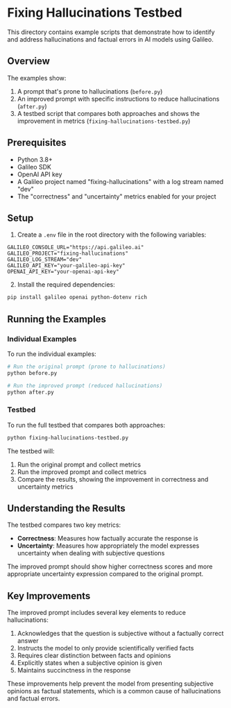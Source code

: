 # Fixing Hallucinations Testbed

This directory contains example scripts that demonstrate how to identify and address hallucinations and factual errors in AI models using Galileo.

## Overview

The examples show:

1. A prompt that's prone to hallucinations (`before.py`)
2. An improved prompt with specific instructions to reduce hallucinations (`after.py`)
3. A testbed script that compares both approaches and shows the improvement in metrics (`fixing-hallucinations-testbed.py`)

## Prerequisites

- Python 3.8+
- Galileo SDK
- OpenAI API key
- A Galileo project named "fixing-hallucinations" with a log stream named "dev"
- The "correctness" and "uncertainty" metrics enabled for your project

## Setup

1. Create a `.env` file in the root directory with the following variables:

```
GALILEO_CONSOLE_URL="https://api.galileo.ai"
GALILEO_PROJECT="fixing-hallucinations"
GALILEO_LOG_STREAM="dev"
GALILEO_API_KEY="your-galileo-api-key"
OPENAI_API_KEY="your-openai-api-key"
```

2. Install the required dependencies:

```bash
pip install galileo openai python-dotenv rich
```

## Running the Examples

### Individual Examples

To run the individual examples:

```bash
# Run the original prompt (prone to hallucinations)
python before.py

# Run the improved prompt (reduced hallucinations)
python after.py
```

### Testbed

To run the full testbed that compares both approaches:

```bash
python fixing-hallucinations-testbed.py
```

The testbed will:

1. Run the original prompt and collect metrics
2. Run the improved prompt and collect metrics
3. Compare the results, showing the improvement in correctness and uncertainty metrics

## Understanding the Results

The testbed compares two key metrics:

- **Correctness**: Measures how factually accurate the response is
- **Uncertainty**: Measures how appropriately the model expresses uncertainty when dealing with subjective questions

The improved prompt should show higher correctness scores and more appropriate uncertainty expression compared to the original prompt.

## Key Improvements

The improved prompt includes several key elements to reduce hallucinations:

1. Acknowledges that the question is subjective without a factually correct answer
2. Instructs the model to only provide scientifically verified facts
3. Requires clear distinction between facts and opinions
4. Explicitly states when a subjective opinion is given
5. Maintains succinctness in the response

These improvements help prevent the model from presenting subjective opinions as factual statements, which is a common cause of hallucinations and factual errors. 